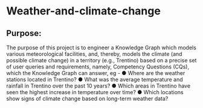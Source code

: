 # Weather-and-climate-change 
## Purpose:
The purpose of this project is to engineer a Knowledge Graph which models various meteorological
facilities, and, thereby, models the climate (and possible climate change) in a territory (e.g., Trentino)
based on a precise set of user queries and requirements, namely, Competency Questions (CQs),
which the Knowledge Graph can answer, eg -
● Where are the weather stations located in Trentino?
● What was the average temperature and rainfall in Trentino over the past 10 years?
● Which areas in Trentino have seen the highest increase in temperature over time?
● Which locations show signs of climate change based on long-term weather data?
